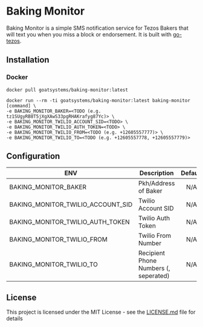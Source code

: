 # Baking Monitor

Baking Monitor is a simple SMS notification service for Tezos Bakers that will text you when you miss a block or endorsement. It is built with [go-tezos](https://github.com/goat-systems/go-tezos). 

## Installation

### Docker
```
docker pull goatsystems/baking-monitor:latest

docker run --rm -ti goatsystems/baking-monitor:latest baking-monitor [command] \
-e BAKING_MONITOR_BAKER=<TODO (e.g. tz1SUgyRB8T5jXgXAwS33pgRHAKrafyg87Yc)> \
-e BAKING_MONITOR_TWILIO_ACCOUNT_SID=<TODO> \
-e BAKING_MONITOR_TWILIO_AUTH_TOKEN=<TODO> \
-e BAKING_MONITOR_TWILIO_FROM=<TODO (e.g. +12605557777)> \
-e BAKING_MONITOR_TWILIO_TO=<TODO (e.g. +12605557778, +12605557779)>
```

## Configuration

| ENV                                  | Description                                          | Default                       | Required |
|--------------------------------------|------------------------------------------------------|:-----------------------------:|:--------:|
| BAKING_MONITOR_BAKER                 | Pkh/Address of Baker                                 | N/A                           | True     |
| BAKING_MONITOR_TWILIO_ACCOUNT_SID    | Twilio Account SID                                   | N/A                           | True     |
| BAKING_MONITOR_TWILIO_AUTH_TOKEN     | Twilio Auth Token                                    | N/A                           | True     |
| BAKING_MONITOR_TWILIO_FROM           | Twilio From Number                                   | N/A                           | True     |
| BAKING_MONITOR_TWILIO_TO             | Recipient Phone Numbers (, seperated)                | N/A                           | True    |

## License

This project is licensed under the MIT License - see the [LICENSE.md](LICENSE.md) file for details
